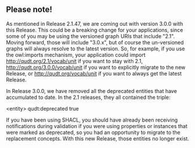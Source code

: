 ## Please note!

As mentioned in Release 2.1.47, we are coming out with version 3.0.0 with this Release. This could be a breaking change for your applications, since some of you may be using the versioned graph URIs that include  "2.1". Moving forward, those will include "3.0.x", but of course the un-versioned graphs will always resolve to the latest version. So, for example, if you use the owl:imports mechanism, your application could import http://qudt.org/2.1/vocab/unit if you want to stay with 2.1, http://qudt.org/3.0.0/vocab/unit if you want to explicitly migrate to the new Release, or http://qudt.org/vocab/unit if you want to always get the latest Release.

In Release 3.0.0, we have removed all the deprecated entities that have accumulated to date. In the 2.1 releases, they all contained the triple:

\<entity\> qudt:deprecated true

If you have been using SHACL, you should have already been receiving notifications during validation if you were using properties or instances that were marked as deprecated, so you had an opportunity to migrate to the replacement concepts. With this new Release, those entities no longer exist.
